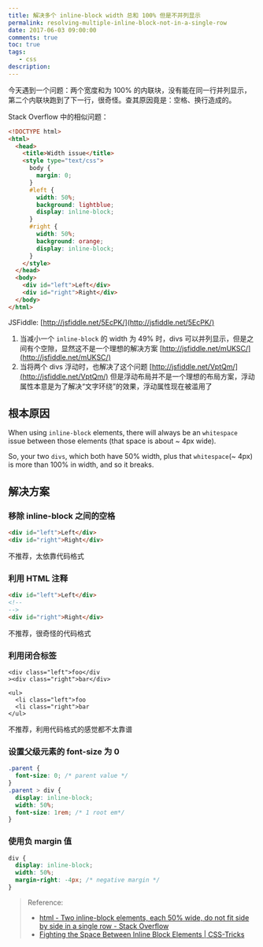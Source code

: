 ```yaml
---
title: 解决多个 inline-block width 总和 100% 但是不并列显示
permalink: resolving-multiple-inline-block-not-in-a-single-row
date: 2017-06-03 09:00:00
comments: true
toc: true
tags:
   - css
description:
---
```


今天遇到一个问题：两个宽度和为 100% 的内联块，没有能在同一行并列显示，第二个内联块跑到了下一行，很奇怪。查其原因竟是：空格、换行造成的。

<!-- more -->

Stack Overflow 中的相似问题：

```html
<!DOCTYPE html>
<html>
  <head>
    <title>Width issue</title>
    <style type="text/css">
      body {
        margin: 0;
      }
      #left {
        width: 50%;
        background: lightblue;
        display: inline-block;
      }
      #right {
        width: 50%;
        background: orange;
        display: inline-block;
      }
    </style>
  </head>
  <body>
    <div id="left">Left</div>
    <div id="right">Right</div>
  </body>
</html>
```

JSFiddle: [http://jsfiddle.net/5EcPK/](http://jsfiddle.net/5EcPK/)

1. 当减小一个 `inline-block` 的 width 为 49% 时，divs 可以并列显示，但是之间有个空隙，显然这不是一个理想的解决方案 [http://jsfiddle.net/mUKSC/](http://jsfiddle.net/mUKSC/)
2. 当将两个 divs 浮动时，也解决了这个问题 [http://jsfiddle.net/VptQm/](http://jsfiddle.net/VptQm/) 但是浮动布局并不是一个理想的布局方案，浮动属性本意是为了解决“文字环绕”的效果，浮动属性现在被滥用了

## 根本原因

When using `inline-block` elements, there will always be an `whitespace` issue between those elements (that space is about ~ 4px wide).

So, your two `divs`, which both have 50% width, plus that `whitespace`(~ 4px) is more than 100% in width, and so it breaks.

## 解决方案

### 移除 inline-block 之间的空格

```html
<div id="left">Left</div>
<div id="right">Right</div>
```

不推荐，太依靠代码格式

### 利用 HTML 注释

```html
<div id="left">Left</div>
<!--
-->
<div id="right">Right</div>
```

不推荐，很奇怪的代码格式

### 利用闭合标签

```
<div class="left">foo</div
><div class="right">bar</div>
```

```
<ul>
  <li class="left">foo
  <li class="right">bar
</ul>
```

不推荐，利用代码格式的感觉都不太靠谱

### 设置父级元素的 font-size 为 0

```css
.parent {
  font-size: 0; /* parent value */
}
.parent > div {
  display: inline-block;
  width: 50%;
  font-size: 1rem; /* 1 root em*/
}
```

### 使用负 margin 值

```css
div {
  display: inline-block;
  width: 50%;
  margin-right: -4px; /* negative margin */
}
```

> Reference:
>
> - [html - Two inline-block elements, each 50% wide, do not fit side by side in a single row - Stack Overflow](https://stackoverflow.com/questions/18262300/two-inline-block-elements-each-50-wide-do-not-fit-side-by-side-in-a-single-row)
> - [Fighting the Space Between Inline Block Elements | CSS-Tricks](https://css-tricks.com/fighting-the-space-between-inline-block-elements/)
